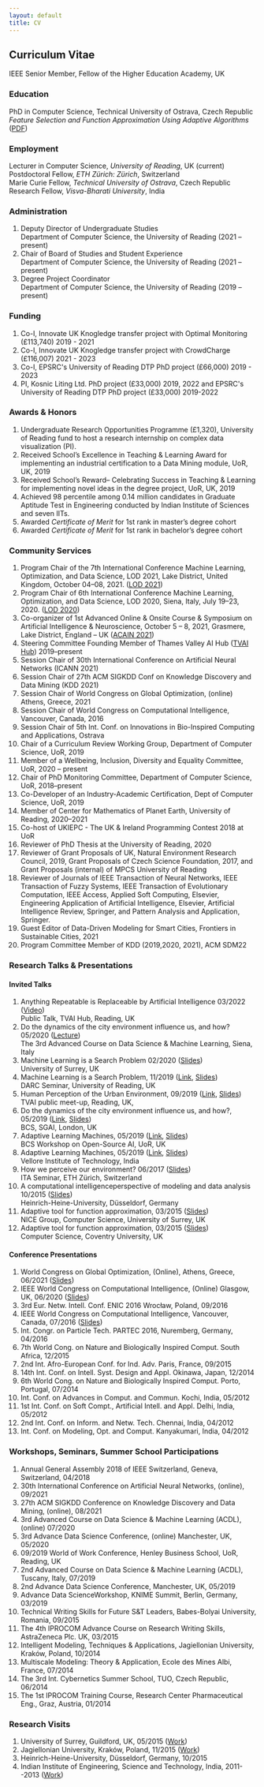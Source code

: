 ```yaml
---
layout: default
title: CV
---
```


<!---
<a href="{{site.baseurl}}/index">Home</a> | 
<a href="{{site.baseurl}}/profile">Profile</a> | 
<a href="{{site.baseurl}}/publications">Publications</a> | 
<a href="{{site.baseurl}}/research">Research</a> | 
<a href="{{site.baseurl}}/teaching">Teaching</a> --->

## Curriculum Vitae

IEEE Senior Member, Fellow of the Higher Education Academy, UK

### Education
PhD in Computer Science, Technical University of Ostrava, Czech Republic <br>
_Feature Selection and Function Approximation Using Adaptive Algorithms_ (<a href="https://dspace.vsb.cz/handle/10084/112274?locale-attribute=en" target="_blank">PDF</a>)  <br>


### Employment
Lecturer in Computer Science, _University of Reading_, UK (current) <br>
Postdoctoral Fellow, _ETH Zürich: Zürich_, Switzerland <br>
Marie Curie Fellow, _Technical University of Ostrava_, Czech Republic <br>
Research Fellow, _Visva-Bharati University_, India <br>


### Administration
1. Deputy Director of Undergraduate Studies <br> Department of Computer Science, the University of Reading (2021 – present)
1. Chair of Board of Studies and Student Experience <br> Department of Computer Science, the University of Reading (2021 – present)
1. Degree Project Coordinator <br> Department of Computer Science, the University of Reading (2019 – present)

### Funding
1. Co-I, Innovate UK Knogledge transfer project with Optimal Monitoring (£113,740) 2019 - 2021 
2. Co-I, Innovate UK Knogledge transfer project with CrowdCharge (£116,007) 2021 - 2023 
3. Co-I, EPSRC's University of Reading DTP PhD project (£66,000) 2019 - 2023 
4. PI, Kosnic Liting Ltd. PhD project (£33,000) 2019, 2022 and EPSRC's University of Reading DTP PhD project (£33,000) 2019-2022


### Awards & Honors
1. Undergraduate Research Opportunities Programme (£1,320), University of Reading fund to host a research internship on complex data visualization (PI).
2. Received School’s Excellence in Teaching & Learning Award for implementing an industrial certification to a Data Mining module, UoR, UK, 2019
4. Received School’s Reward– Celebrating Success in Teaching & Learning for implementing novel ideas in the degree project, UoR, UK, 2019
7. Achieved 98 percentile among 0.14 million candidates in Graduate Aptitude Test in Engineering conducted by Indian Institute of Sciences and seven IITs.
8. Awarded _Certificate of Merit_ for 1st rank in master’s degree cohort
9. Awarded _Certificate of Merit_ for 1st rank in bachelor’s degree cohort
<!--6. Obtained 3rd place at Breaking the Wall of Perception of Cities at Falling Walls Lab, Paris, France, 2017 -->

<!--
### Selected Papers
1. **Ojha V**, Nicosia G. (2022) Backpropagation Neural Tree, _Neural Networks_, 149, 66--83, Elsevier. (<a href="https://github.com/vojha-code/BNeuralT" target="_blank">Code</a>, <a href="https://arxiv.org/abs/2202.02248" target="_blank">PDF</a>)
1. Pravin C, Martino I, Nicosia G, **Ojha V** (2021). Adversarial robustness in deep learning: Attacks on fragile neurons. _The 30th Int. Conf. on Artificial Neural Networks_, ICANN (pp 16-28), Springer, LNCS, Bratislava, Slovakia. (<a href="https://centaur.reading.ac.uk/99457/" target="_blank">PDF</a>)
1. **Ojha VK**, Snášel V, Abraham A. (2018). Multiobjective programming for type-2 hierarchical fuzzy trees, _IEEE Transaction on Fuzzy Systems, 26_(2), 915--936. (<a href="https://arxiv.org/abs/1705.05769" target="_blank">PDF</a>)
1. Vandaele R, Dance SL, **Ojha V**. (2021). Deep learning for automated river-level monitoring through river camera images: an approach based on water segmentation and transfer learning, _Hydrology and Earth System Sciences 25(8)_ 4435--4453 (<a href="https://doi.org/10.5194/hess-25-4435-2021" target="_blank">Data, PDF</a>)
1. **Ojha VK**, Griego D, Kuliga S, Bielik M, Bus P, Schaeben C, Treyer L, Standfest M, Schneider S, Konig R, Donath D,  Schmitt G. (2019). Machine learning approaches to understand the influence of urban environments on human's physiological response, _Information Sciences, 474_, 154--169. Elsevier. (<a href="https://arxiv.org/abs/1812.06128" target="_blank">PDF</a>)
<!-- 1. **Ojha VK**, Schiano S,  Wu C, Abraham A, Snášel V (2016) Predictive modelling of die filling of the pharmaceutical granules using the flexible neural tree,  _Neural Computing Application 29_(7), 467--481. Springer. (<a href="https://arxiv.org/abs/1709.04318" target="_blank">PDF</a>)  -->


### Community Services
1. Program Chair of the 7th International Conference Machine Learning, Optimization, and Data Science,
LOD 2021, Lake District, United Kingdom, October 04–08, 2021. (<a href="https://lod2021.icas.cc/" target="_blank">LOD 2021</a>)
1. Program Chair of 6th International Conference Machine Learning, Optimization, and Data Science,
LOD 2020, Siena, Italy, July 19–23, 2020. (<a href="https://lod2020.icas.xyz/" target="_blank">LOD 2020</a>)
1. Co-organizer of 1st Advanced Online & Onsite Course & Symposium on Artificial Intelligence & Neuroscience, October 5 – 8, 2021,  Grasmere, Lake District, England – UK (<a href="https://acain2021.artificial-intelligence-sas.org/" target="_blank">ACAIN 2021</a>) 
1. Steering Committee Founding Member of Thames Valley AI Hub (<a href="https://tvsp.herokuapp.com/" target="_blank">TVAI Hub</a>) 2019–present
1. Session Chair of 30th International Conference on Artificial Neural Networks (ICANN 2021)
1. Session Chair of 27th ACM SIGKDD Conf on Knowledge Discovery and Data Mining (KDD 2021)
1. Session Chair of World Congress on Global Optimization, (online) Athens, Greece, 2021
1. Session Chair of World Congress on Computational Intelligence, Vancouver, Canada, 2016
1. Session Chair of 5th Int. Conf. on Innovations in Bio-Inspired Computing and Applications, Ostrava
1. Chair of a Curriculum Review Working Group, Department of Computer Science, UoR, 2019
1. Member of a Wellbeing, Inclusion, Diversity and Equality Committee, UoR, 2020 – present
1. Chair of PhD Monitoring Committee, Department of Computer Science, UoR, 2018–present
1. Co-Developer of an Industry-Academic Certification, Dept of Computer Science, UoR, 2019
1. Member of Center for Mathematics of Planet Earth, University of Reading, 2020–2021
1. Co-host of UKIEPC - The UK & Ireland Programming Contest 2018 at UoR
1. Reviewer of PhD Thesis at the University of Reading, 2020
1. Reviewer of Grant Proposals of UK, Natural Environment Research Council, 2019, 
Grant Proposals of Czech Science Foundation, 2017, 
and Grant Proposals (internal) of MPCS University of Reading
1. Reviewer of Journals of IEEE Transaction of Neural Networks, IEEE Transaction of Fuzzy Systems,
IEEE Transaction of Evolutionary Computation, IEEE Access, Applied Soft Computing, Elsevier, Engineering
Application of Artificial Intelligence, Elsevier, Artificial Intelligence Review, Springer, and
Pattern Analysis and Application, Springer.
1. Guest Editor of Data-Driven Modeling for Smart Cities, Frontiers in Sustainable Cities, 2021
1. Program Committee Member of KDD (2019,2020, 2021), ACM SDM22

### Research Talks & Presentations


#### Invited Talks
1. Anything Repeatable is Replaceable by Artificial Intelligence 03/2022 (<a href="https://youtu.be/3U4-7Y-epFw?t=86" target="_blank">Video</a>) <br>
Public Talk, TVAI Hub, Reading, UK 
1. Do the dynamics of the city environment influence us, and how? 05/2020 (<a href="https://acdl2020.icas.xyz/lecturers/" target="_blank">Lecture</a>)<br> The 3rd Advanced Course on Data Science & Machine Learning, Siena, Italy
1. Machine Learning is a Search Problem 02/2020 (<a href="/data/Research_Talks/Surrey/ML_Is_A_Search_Prob_VOjha.pdf" target="_blank">Slides</a>) <br> University of Surrey, UK
1. Machine Learning is a Search Problem, 11/2019 (<a href="https://research.reading.ac.uk/met-darc/news-and-events/darc-seminar-series/" target="_blank">Link</a>, <a href="/data/Research_Talks/Surrey/ML_Is_A_Search_Prob_VOjha.pdf" target="_blank">Slides</a>) <br> DARC Seminar, University of Reading, UK
1. Human Perception of the Urban Environment, 09/2019 (<a href="https://www.meetup.com/Thames-Valley-Artificial-Intelligence-Meetup/events/263027968/" target="_blank">Link</a>, <a href="https://archive.arch.ethz.ch/esum/downloads/presentations/ESUM_Full_presenation.pdf" target="_blank">Slides</a>) <br> TVAI public meet-up, Reading, UK, 
1. Do the dynamics of the city environment influence us, and how?, 05/2019 (<a href="https://www.bcs.org/events-calendar/2019/may/uk-symposium-on-knowledge-discovery-and-data-mining-2019-bcs-sgai-the-specialist-group-on-artificial-intelligence/" target="_blank">Link</a>, <a href="https://archive.arch.ethz.ch/esum/downloads/presentations/ESUM_Full_presenation.pdf" target="_blank">Slides</a>) <br>  BCS, SGAI, London, UK 
1. Adaptive Learning Machines, 05/2019 (<a href="https://ossg.bcs.org/blog/event/open-source-ai-april-2019/" target="_blank">Link</a>, <a href="https://ossg.bcs.org/wp-content/uploads/04-19-varun.pdf" target="_blank">Slides</a>) <br>  BCS Workshop on Open-Source AI, UoR, UK 
1. Adaptive Learning Machines, 05/2019 (<a href="https://ossg.bcs.org/blog/event/open-source-ai-april-2019/" target="_blank">Link</a>, <a href="https://ossg.bcs.org/wp-content/uploads/04-19-varun.pdf" target="_blank">Slides</a>) <br>  Vellore Institute of Technology, India
1. How we perceive our environment? 06/2017 (<a href="https://archive.arch.ethz.ch/esum/downloads/presentations/Varun_ITA_talk_14_6_17.pdf" target="_blank">Slides</a>) <br> ITA Seminar, ETH Zürich, Switzerland 
1. A computational intelligenceperspective of modeling and data analysis 10/2015 (<a href="/data/Research_Talks/Dusseldorf/Varun_Dusseldorf_IPROCOM.pdf" target="_blank">Slides</a>) <br>  Heinrich-Heine-University, Düsseldorf, Germany 
1. Adaptive tool for function approximation, 03/2015 (<a href="/data/Research_Talks/Surrey/03_2015_Varun_UK_FNT_CS.pdf" target="_blank">Slides</a>) <br> NICE Group, Computer Science, University of Surrey, UK
1. Adaptive tool for function approximation, 03/2015 (<a href="/data/Research_Talks/Surrey/03_2015_Varun_UK_FNT_CS.pdf" target="_blank">Slides</a>) <br> Computer Science, Coventry University, UK 
<!--1. Cochin University of Science and Technology, India, Advancement in machine learning, 01/2015 -->

#### Conference Presentations
1. World Congress on Global Optimization, (Online), Athens, Greece, 06/2021 (<a href="/data/Research_Talks/Confrence_Presentations/2021_WCGO.pdf" target="_blank">Slides</a>)
1. IEEE World Congress on Computational Intelligence, (Online) Glasgow, UK, 06/2020 (<a href="/data/Research_Talks/Confrence_Presentations/2020_WCCI.pdf" target="_blank">Slides</a>)
1. 3rd Eur. Netw. Intell. Conf. ENIC 2016 Wrocław, Poland, 09/2016
1. IEEE World Congress on Computational Intelligence, Vancouver, Canada, 07/2016 (<a href="/data/Research_Talks/Confrence_Presentations/2016_WCCI.pdf" target="_blank">Slides</a>)
1. Int. Congr. on Particle Tech. PARTEC 2016, Nuremberg, Germany, 04/2016
1. 7th World Cong. on Nature and Biologically Inspired Comput. South Africa, 12/2015
1. 2nd Int. Afro-European Conf. for Ind. Adv. Paris, France, 09/2015
1. 14th Int. Conf. on Intell. Syst. Design and Appl. Okinawa, Japan, 12/2014
1. 6th World Cong. on Nature and Biologically Inspired Comput. Porto, Portugal, 07/2014
1. Int. Conf. on Advances in Comput. and Commun. Kochi, India, 05/2012
1. 1st Int. Conf. on Soft Compt., Artificial Intell. and Appl. Delhi, India, 05/2012
1. 2nd Int. Conf. on Inform. and Netw. Tech. Chennai, India, 04/2012
1. Int. Conf. on Modeling, Opt. and Comput. Kanyakumari, India, 04/2012

### Workshops, Seminars, Summer School Participations
1. Annual General Assembly 2018 of IEEE Switzerland, Geneva, Switzerland, 04/2018
1. 30th International Conference on Artificial Neural Networks, (online), 09/2021
1. 27th ACM SIGKDD Conference on Knowledge Discovery and Data Mining, (online), 08/2021
1. 3rd Advanced Course on Data Science & Machine Learning (ACDL), (online) 07/2020
1. 3rd Advance Data Science Conference, (online) Manchester, UK, 05/2020
1. 09/2019 World of Work Conference, Henley Business School, UoR, Reading, UK
1. 2nd Advanced Course on Data Science & Machine Learning (ACDL), Tuscany, Italy, 07/2019
1. 2nd Advance Data Science Conference, Manchester, UK, 05/2019
1. Advance Data ScienceWorkshop, KNIME Summit, Berlin, Germany, 03/2019
1. Technical Writing Skills for Future S&T Leaders, Babes-Bolyai University, Romania, 09/2015
1. The 4th IPROCOM Advance Course on Research Writing Skills, AstraZeneca Plc. UK, 03/2015
1. Intelligent Modeling, Techniques & Applications, Jagiellonian University, Kraków, Poland, 10/2014
1. Multiscale Modeling: Theory & Application, Ecole des Mines Albi, France, 07/2014
1. The 3rd Int. Cybernetics Summer School, TUO, Czech Republic, 06/2014
1. The 1st IPROCOM Training Course, Research Center Pharmaceutical Eng., Graz, Austria, 01/2014

### Research Visits
1. University of Surrey, Guildford, UK, 05/2015 (<a href="https://arxiv.org/abs/1709.04318" target="_blank">Work</a>)
1. Jagiellonian University, Kraków, Poland, 11/2015 (<a href="https://doi.org/10.2147/IJN.S71847" target="_blank">Work</a>)
1. Heinrich-Heine-University, Düsseldorf, Germany, 10/2015
1. Indian Institute of Engineering, Science and Technology, India, 2011--2013 (<a href="https://arxiv.org/abs/1707.00561" target="_blank">Work</a>)

<!---### Professional Membership
1. Senior Member, Institute of Electrical and Electronics Engineers (IEEE)
1. Member, Association for Computing Machinery (ACM)--->

